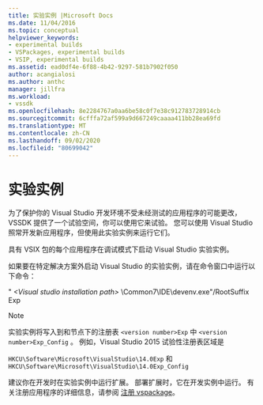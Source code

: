 ```yaml
---
title: 实验实例 |Microsoft Docs
ms.date: 11/04/2016
ms.topic: conceptual
helpviewer_keywords:
- experimental builds
- VSPackages, experimental builds
- VSIP, experimental builds
ms.assetid: ead0df4e-6f88-4b42-9297-581b7902f050
author: acangialosi
ms.author: anthc
manager: jillfra
ms.workload:
- vssdk
ms.openlocfilehash: 8e2284767a0aa6be58c0f7e38c912783728914cb
ms.sourcegitcommit: 6cfffa72af599a9d667249caaaa411bb28ea69fd
ms.translationtype: MT
ms.contentlocale: zh-CN
ms.lasthandoff: 09/02/2020
ms.locfileid: "80699042"
---
```

# <a name="the-experimental-instance"></a>实验实例
为了保护你的 Visual Studio 开发环境不受未经测试的应用程序的可能更改，VSSDK 提供了一个试验空间，你可以使用它来试验。 您可以使用 Visual Studio 照常开发新应用程序，但使用此实验实例来运行它们。

 具有 VSIX 包的每个应用程序在调试模式下启动 Visual Studio 实验实例。

 如果要在特定解决方案外启动 Visual Studio 的实验实例，请在命令窗口中运行以下命令：

 " *\<Visual studio installation path>* \Common7\IDE\devenv.exe"/RootSuffix Exp

> [!NOTE]
> 实验实例将写入到和节点下的注册表 `<version number>Exp` 中 `<version number>Exp_Config` 。 例如，Visual Studio 2015 试验性注册表区域是
>
> `HKCU\Software\Microsoft\VisualStudio\14.0Exp` 和 `HKCU\Software\Microsoft\VisualStudio\14.0Exp_Config`

 建议你在开发时在实验实例中运行扩展。 部署扩展时，它在开发实例中运行。 有关注册应用程序的详细信息，请参阅 [注册 vspackage](../extensibility/internals/registering-vspackages.md)。
